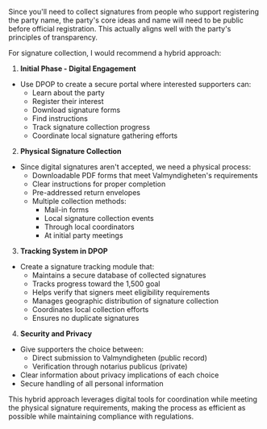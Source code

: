 Since you'll need to collect signatures from people who support registering the party name, the party's core ideas and name will need to be public before official registration. This actually aligns well with the party's principles of transparency.

For signature collection, I would recommend a hybrid approach:

1. **Initial Phase - Digital Engagement**
- Use DPOP to create a secure portal where interested supporters can:
  - Learn about the party
  - Register their interest
  - Download signature forms
  - Find instructions
  - Track signature collection progress
  - Coordinate local signature gathering efforts

2. **Physical Signature Collection**
- Since digital signatures aren't accepted, we need a physical process:
  - Downloadable PDF forms that meet Valmyndigheten's requirements
  - Clear instructions for proper completion
  - Pre-addressed return envelopes
  - Multiple collection methods:
    - Mail-in forms
    - Local signature collection events
    - Through local coordinators
    - At initial party meetings

3. **Tracking System in DPOP**
- Create a signature tracking module that:
  - Maintains a secure database of collected signatures
  - Tracks progress toward the 1,500 goal
  - Helps verify that signers meet eligibility requirements
  - Manages geographic distribution of signature collection
  - Coordinates local collection efforts
  - Ensures no duplicate signatures

4. **Security and Privacy**
- Give supporters the choice between:
  - Direct submission to Valmyndigheten (public record)
  - Verification through notarius publicus (private)
- Clear information about privacy implications of each choice
- Secure handling of all personal information

This hybrid approach leverages digital tools for coordination while meeting the physical signature requirements, making the process as efficient as possible while maintaining compliance with regulations.

